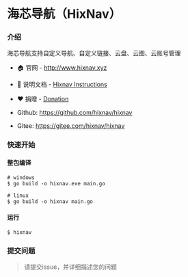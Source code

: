 # 海芯导航（HixNav）
 
### 介绍
 
海芯导航支持自定义导航、自定义链接、云盘、云图、云账号管理

-  :house: 官网 - http://www.hixnav.xyz

- :green_book: 说明文档 - [Hixnav Instructions](http://docs.hixnav.xyz/)

- :hearts: 捐赠 - [Donation](./Donation.md)

- Github: https://github.com/hixnav/hixnav

- Gitee: https://gitee.com/hixnav/hixnav

### 快速开始

#### 整包编译

```shell
# windows
$ go build -o hixnav.exe main.go

# linux
$ go build -o hixnav main.go
```

#### 运行

```shell
$ hixnav
```

### 提交问题

> 请提交issue，并详细描述您的问题
